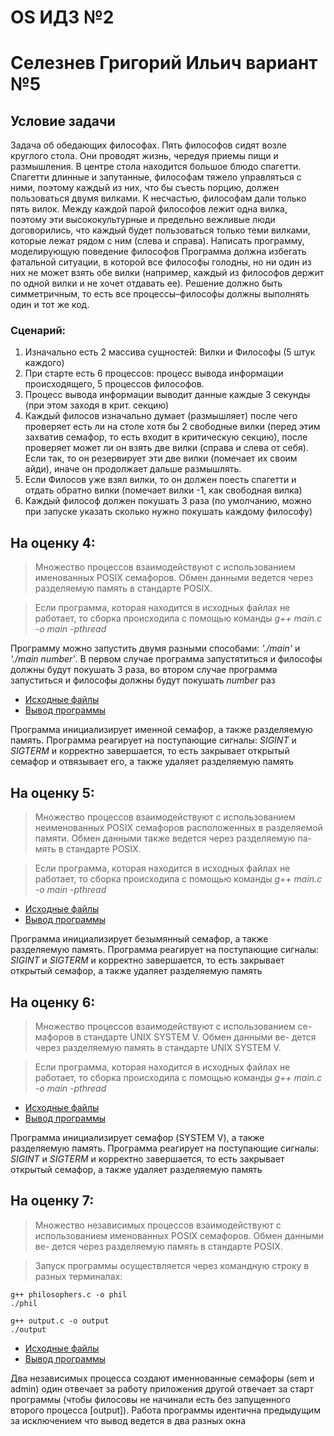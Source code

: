 # OS ИДЗ №2
# Селезнев Григорий Ильич вариант №5

## Условие задачи

Задача об обедающих философах. 
Пять философов сидят возле круглого стола. Они проводят жизнь, чередуя приемы пищи и размышления. В центре стола находится большое блюдо спагетти. Спагетти длинные и запутанные, философам тяжело управляться с ними, поэтому каждый из них, что бы съесть порцию, должен пользоваться двумя вилками. К несчастью, философам дали только пять вилок. Между каждой парой философов лежит одна вилка, поэтому эти высококультурные и предельно вежливые люди договорились, что каждый будет пользоваться только теми вилками, которые лежат рядом с ним (слева и справа). Написать программу, моделирующую поведение философов Программа должна избегать фатальной ситуации, в которой все философы голодны, но ни один из них не может взять обе вилки (например, каждый из философов держит по одной вилки и не хочет отдавать ее). Решение должно быть симметричным, то есть все процессы–философы должны выполнять один и тот же код.

### Сценарий:
1. Изначально есть 2 массива сущностей: Вилки и Философы (5 штук каждого)
2. При старте есть 6 процессов: процесс вывода информации происходящего, 5 процессов философов.
3. Процесс вывода информации выводит данные каждые 3 секунды (при этом заходя в крит. секцию)
4. Каждый филосов изначально думает (размышляет) после чего проверяет есть ли на столе хотя бы 2 свободные вилки (перед этим захватив семафор, то есть входит в критическую секцию), после проверяет может ли он взять две вилки (справа и слева от себя). Если так, то он резервирует эти две вилки (помечает их своим айди), иначе он продолжает дальше размышлять.
5. Если Филосов уже взял вилки, то он должен поесть спагетти и отдать обратно вилки (помечает вилки -1, как свободная вилка)
6. Каждый философ должен покушать 3 раза (по умолчанию, можно при запуске указать сколько нужно покушать каждому философу)

## На оценку 4:
> Множество процессов взаимодействуют с использованием именованных POSIX семафоров. Обмен данными ведется через разделяемую память в стандарте POSIX.

> Если программа, которая находится в исходных файлах не работает, то сборка происходила с помощью команды *g++ main.c -o main -pthread*

Программу можно запустить двумя разными способами: *'./main'* и *'./main number'*. В первом случае программа запустятиться и философы должны будут покушать 3 раза, во втором случае программа запуститься и философы должны будут покушать *number* раз

* [Исходные файлы](https://github.com/Grisha1232/OS_IDZ2/tree/main/4)
* [Вывод программы](https://github.com/Grisha1232/OS_IDZ2/blob/main/4/output_4.md)

Программа инициализирует именной семафор, а также разделяемую память. Программа реагирует на поступающие сигналы: *SIGINT* и *SIGTERM* и корректно завершается, то есть закрывает открытый семафор и отвязывает его, а также удаляет разделяемую память

## На оценку 5:
> Множество процессов взаимодействуют с использованием неименованных POSIX семафоров расположенных в разделяемой памяти. Обмен данными также ведется через разделяемую па- мять в стандарте POSIX.

> Если программа, которая находится в исходных файлах не работает, то сборка происходила с помощью команды *g++ main.c -o main -pthread*

* [Исходные файлы](https://github.com/Grisha1232/OS_IDZ2/tree/main/5)
* [Вывод программы](https://github.com/Grisha1232/OS_IDZ2/blob/main/5/output_5.md)

Программа инициализирует безымянный семафор, а также разделяемую память. Программа реагирует на поступающие сигналы: *SIGINT* и *SIGTERM* и корректно завершается, то есть закрывает открытый семафор, а также удаляет разделяемую память

## На оценку 6:
> Множество процессов взаимодействуют с использованием се- мафоров в стандарте UNIX SYSTEM V. Обмен данными ве- дется через разделяемую память в стандарте UNIX SYSTEM V.

> Если программа, которая находится в исходных файлах не работает, то сборка происходила с помощью команды *g++ main.c -o main -pthread*

* [Исходные файлы](https://github.com/Grisha1232/OS_IDZ2/tree/main/6)
* [Вывод программы](https://github.com/Grisha1232/OS_IDZ2/blob/main/6/output_6.md)

Программа инициализирует семафор (SYSTEM V), а также разделяемую память. Программа реагирует на поступающие сигналы: *SIGINT* и *SIGTERM* и корректно завершается, то есть закрывает открытый семафор, а также удаляет разделяемую память


## На оценку 7:
> Множество независимых процессов взаимодействуют с использованием именованных POSIX семафоров. Обмен данными ве- дется через разделяемую память в стандарте POSIX.

> Запуск программы осуществляется через командную строку в разных терминалах:
```
g++ philosophers.c -o phil
./phil
```
```
g++ output.c -o output
./output
```

* [Исходные файлы](https://github.com/Grisha1232/OS_IDZ2/tree/main/7)
* [Вывод программы](https://github.com/Grisha1232/OS_IDZ2/blob/main/7/output)

Два независимых процесса создают именнованные семафоры (sem и admin) один отвечает за работу приложения другой отвечает за старт программы (чтобы филосовы не начинали есть без запущенного второго процесса \[output]). Работа программы идентична предыдущим за исключением что вывод ведется в два разных окна

